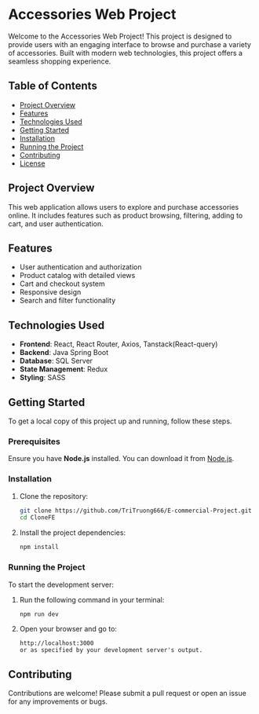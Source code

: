 # Accessories Web Project

Welcome to the Accessories Web Project! This project is designed to provide users with an engaging interface to browse and purchase a variety of accessories. Built with modern web technologies, this project offers a seamless shopping experience.

## Table of Contents

- [Project Overview](#project-overview)
- [Features](#features)
- [Technologies Used](#technologies-used)
- [Getting Started](#getting-started)
- [Installation](#installation)
- [Running the Project](#running-the-project)
- [Contributing](#contributing)
- [License](#license)

## Project Overview

This web application allows users to explore and purchase accessories online. It includes features such as product browsing, filtering, adding to cart, and user authentication.

## Features

- User authentication and authorization
- Product catalog with detailed views
- Cart and checkout system
- Responsive design
- Search and filter functionality

## Technologies Used

- **Frontend**: React, React Router, Axios, Tanstack(React-query)
- **Backend**: Java Spring Boot
- **Database**: SQL Server
- **State Management**: Redux
- **Styling**: SASS

## Getting Started

To get a local copy of this project up and running, follow these steps.

### Prerequisites

Ensure you have **Node.js** installed. You can download it from [Node.js](https://nodejs.org/).

### Installation

1. Clone the repository:
   ```bash
   git clone https://github.com/TriTruong666/E-commercial-Project.git
   cd CloneFE

   ```
2. Install the project dependencies:
   ```bash
   npm install
   ```

### Running the Project

To start the development server:

1. Run the following command in your terminal:

   ```bash
   npm run dev

   ```

2. Open your browser and go to:
   ```plaintext
   http://localhost:3000
   or as specified by your development server's output.

## Contributing

Contributions are welcome! Please submit a pull request or open an issue for any improvements or bugs.
